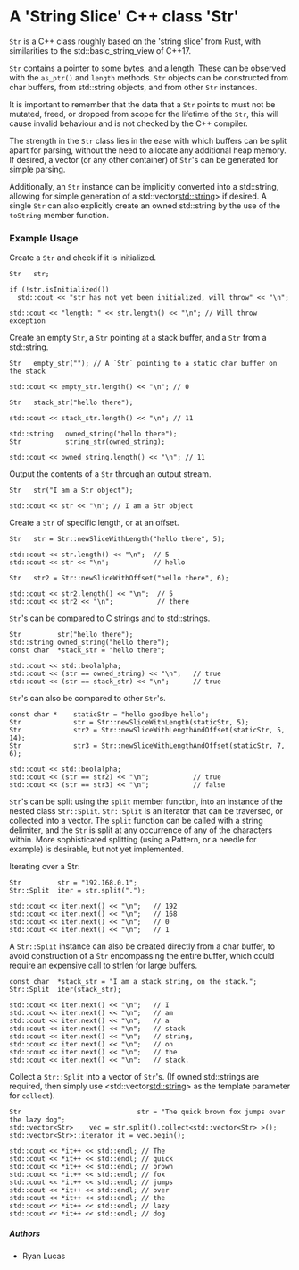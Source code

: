 # A 'String Slice' C++ class 'Str'

`Str` is a C++ class roughly based on the 'string slice' from Rust, with
similarities to the std::basic\_string\_view of C++17.

`Str` contains a pointer to some bytes, and a length. These can be observed with
the `as_ptr()` and `length` methods. `Str` objects can be constructed from
char buffers, from std::string objects, and from other `Str` instances.

It is important to remember that the data that a `Str` points to must not be
mutated, freed, or dropped from scope for the lifetime of the `Str`, this will
cause invalid behaviour and is not checked by the C++ compiler.

The strength in the `Str` class lies in the ease with which buffers can be split
apart for parsing, without the need to allocate any additional heap memory.
If desired, a vector (or any other container) of `Str`'s can be generated for
simple parsing.

Additionally, an `Str` instance can be implicitly converted into
a std::string, allowing for simple generation of a std::vector<std::string>> if
desired. A single `Str` can also explicitly create an owned std::string by the
use of the `toString` member function.

### Example Usage

Create a `Str` and check if it is initialized.
```
Str   str;

if (!str.isInitialized())
  std::cout << "str has not yet been initialized, will throw" << "\n";

std::cout << "length: " << str.length() << "\n"; // Will throw exception
```

Create an empty `Str`, a `Str` pointing at a stack buffer, and a `Str` from 
a std::string.
```
Str   empty_str(""); // A `Str` pointing to a static char buffer on the stack

std::cout << empty_str.length() << "\n"; // 0

Str   stack_str("hello there");

std::cout << stack_str.length() << "\n"; // 11

std::string   owned_string("hello there");
Str           string_str(owned_string);

std::cout << owned_string.length() << "\n"; // 11
```

Output the contents of a `Str` through an output stream.
```
Str   str("I am a Str object");

std::cout << str << "\n"; // I am a Str object
```

Create a `Str` of specific length, or at an offset.
```
Str   str = Str::newSliceWithLength("hello there", 5);

std::cout << str.length() << "\n";  // 5
std::cout << str << "\n";           // hello

Str   str2 = Str::newSliceWithOffset("hello there", 6);

std::cout << str2.length() << "\n";  // 5
std::cout << str2 << "\n";           // there
```

`Str`'s can be compared to C strings and to std::strings.

```
Str         str("hello there");
std::string owned_string("hello there");
const char  *stack_str = "hello there";

std::cout << std::boolalpha;
std::cout << (str == owned_string) << "\n";   // true
std::cout << (str == stack_str) << "\n";      // true
```

`Str`'s can also be compared to other `Str`'s.
```
const char *	staticStr = "hello goodbye hello";
Str				str = Str::newSliceWithLength(staticStr, 5);
Str				str2 = Str::newSliceWithLengthAndOffset(staticStr, 5, 14);
Str				str3 = Str::newSliceWithLengthAndOffset(staticStr, 7, 6);

std::cout << std::boolalpha;
std::cout << (str == str2) << "\n";           // true
std::cout << (str == str3) << "\n";           // false
```

`Str`'s can be split using the `split` member function, into an instance of the
nested class `Str::Split`. `Str::Split` is an iterator that can be traversed,
or collected into a vector.
The `split` function can be called with a string delimiter, and the `Str` is
split at any occurrence of any of the characters within.
More sophisticated splitting (using a Pattern, or a needle for example) is
desirable, but not yet implemented.

Iterating over a Str:
```
Str         str = "192.168.0.1";
Str::Split  iter = str.split(".");

std::cout << iter.next() << "\n";   // 192
std::cout << iter.next() << "\n";   // 168
std::cout << iter.next() << "\n";   // 0
std::cout << iter.next() << "\n";   // 1
```

A `Str::Split` instance can also be created directly from a char buffer, to
avoid construction of a `Str` encompassing the entire buffer, which could
require an expensive call to strlen for large buffers.
```
const char  *stack_str = "I am a stack string, on the stack.";
Str::Split  iter(stack_str);

std::cout << iter.next() << "\n";   // I
std::cout << iter.next() << "\n";   // am
std::cout << iter.next() << "\n";   // a
std::cout << iter.next() << "\n";   // stack
std::cout << iter.next() << "\n";   // string,
std::cout << iter.next() << "\n";   // on
std::cout << iter.next() << "\n";   // the
std::cout << iter.next() << "\n";   // stack.
```

Collect a `Str::Split` into a vector of `Str`'s. (If owned std::strings are
required, then simply use <std::vector<std::string>> as the template parameter
for `collect`).
```
Str							    str = "The quick brown fox jumps over the lazy dog";
std::vector<Str>    vec = str.split().collect<std::vector<Str> >();
std::vector<Str>::iterator it = vec.begin();

std::cout << *it++ << std::endl; // The
std::cout << *it++ << std::endl; // quick
std::cout << *it++ << std::endl; // brown
std::cout << *it++ << std::endl; // fox
std::cout << *it++ << std::endl; // jumps
std::cout << *it++ << std::endl; // over
std::cout << *it++ << std::endl; // the
std::cout << *it++ << std::endl; // lazy
std::cout << *it++ << std::endl; // dog
```

##### Authors

* Ryan Lucas
